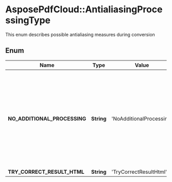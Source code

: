 ﻿# AsposePdfCloud::AntialiasingProcessingType
This enum describes possible antialiasing measures during conversion

## Enum
Name | Type | Value | Description
------------ | ------------- | ------------- | -------------
**NO_ADDITIONAL_PROCESSING** | **String** | 'NoAdditionalProcessing' | no special antialiasing processing in use. This is an optimal option for overhelming majority of documents and it does not require additional time during conversion
**TRY_CORRECT_RESULT_HTML** | **String** | 'TryCorrectResultHtml' | 



